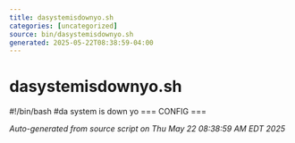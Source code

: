 ```yaml
---
title: dasystemisdownyo.sh
categories: [uncategorized]
source: bin/dasystemisdownyo.sh
generated: 2025-05-22T08:38:59-04:00
---
```


# dasystemisdownyo.sh

#!/bin/bash
#da system is down yo
=== CONFIG ===

_Auto-generated from source script on Thu May 22 08:38:59 AM EDT 2025_
